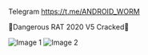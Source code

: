 Telegram  https://t.me/ANDROID_WORM


🔲Dangerous RAT 2020 V5 Cracked🔲



![Image 1](https://i.postimg.cc/Pq3DNqGC/Screenshot-1.png)
![Image 2](https://i.postimg.cc/pT3nY1Lx/Screenshot-2.png)

